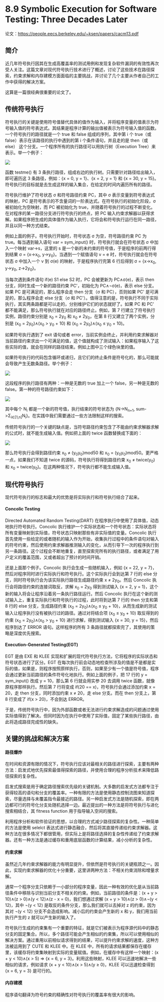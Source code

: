 # 8.9 Symbolic Execution for Software Testing: Three Decades Later


论文：https://people.eecs.berkeley.edu/~ksen/papers/cacm13.pdf

## 简介
近几年符号执行因其在生成高覆盖率的测试用例和发现复杂软件漏洞的有效性再次受人关注。这篇文章对现代符号执行技术进行了概述，讨论了这些技术在路径探索，约束求解和内存建模方面面临的主要挑战，并讨论了几个主要从作者自己的工作中获得的解决方案。

这算是一篇很经典很重要的论文了。


## 传统符号执行
符号执行的关键是使用符号值替代具体的值作为输入，并将程序变量的值表示为符号输入值的符号表达式。其结果是程序计算的输出值被表示为符号输入值的函数。一个符号执行的路径就是一个 true 和 false 组成的序列，其中第 i 个 true（或false）表示在该路径的执行中遇到的第 i 个条件语句，并且走的是 then（或else） 这个分支。一个程序所有的执行路径可以用执行树（Execution Tree）来表示。举一个例子：

![](../pic/8.9_tree.png)

函数 testme() 有 3 条执行路径，组成右边的执行树。只需要针对路径给出输入，即可遍历这 3 条路径，例如：{x = 0, y = 1}、{x = 2, y = 1} 和 {x = 30, y = 15}。符号执行的目标就是去生成这样的输入集合，在给定的时间内遍历所有的路径。

符号执行维护了符号状态 σ 和符号路径约束 PC，其中 σ 表示变量到符号表达式的映射，PC 是符号表示的不含量词的一阶表达式。在符号执行的初始化阶段，σ 被初始化为空映射，而 PC 被初始化为 true，并随着符号执行的过程不断变化。在对程序的某一路径分支进行符号执行的终点，把 PC 输入约束求解器以获得求解。如果程序把生成的具体值作为输入执行，它将会和符号执行运行在同一路径，并且以同一种方式结束。

例如上面的例子。符号执行开始时，符号状态 σ 为空，符号路径约束 PC 为 true。每当遇到输入语句 var = sym_input() 时，符号执行就会在符号状态 σ 中加入一个映射 var->s，这里的 s 是一个新的未约束的符号值，于是程序的前两行得到结果 σ = {x->x<sub>0</sub>, y->y<sub>0</sub>}。当遇到一个赋值语句 v = e 时，符号执行就会在符号状态 σ 中加入一个 v 到 σ(e) 的映射，于是程序执行完第 6 行后得到 σ = {x->x<sub>0</sub>, y->y<sub>0</sub>, z->2y<sub>0</sub>}。

当每次遇到条件语句 if(e) S1 else S2 时，PC 会被更新为 PC∧σ(e)，表示 then 分支，同时生成一个新的路径约束 PC'，初始化为 PC∧¬σ(e)，表示 else 分支。如果 PC 是可满足的，那么程序会走 then 分支（σ 和 PC），否则如果 PC' 是可满足的，那么程序会走 else 分支（σ 和 PC'）。值得注意的是，符号执行不同于实际执行，其实两条路都是可以走的，分别维护它们的状态就好了。如果 PC 和 PC' 都不能满足，那么符号执行就在对应的路径终止。例如，第 7 行建立了符号执行实例，路径约束分别是 x<sub>0</sub> = 2y<sub>0</sub> 和 x<sub>0</sub> ≠ 2y<sub>0</sub>，在第 8 行又建立了两个实例，分别是 (x<sub>0</sub> = 2y<sub>0</sub>)∧(x<sub>0</sub> > y<sub>0</sub> + 10) 和 (x<sub>0</sub> = 2y<sub>0</sub>)∧(x<sub>0</sub> ≤ y<sub>0</sub> + 10)。

如果符号执行遇到了 exit 语句或者 error，当前实例会终止，并利用约束求解器对当前路径约束求出一个可满足的值，这个值就构成了测试输入：如果程序输入了这些实际的值，就会在同样的路径结束。例如上图中三个绿色块里的值。

如果符号执行的代码包含循环或递归，且它们的终止条件是符号化的，那么可能就会导致产生无数条路径。举个例子：

![](../pic/8.9_loop.png)

这段程序的执行路径有两种：一种是无数的 true 加上一个 false，另一种是无数的 false。第一种的符号路径约束如下：

![](../pic/8.9_constraint.png)

其中每个 N<sub>i</sub> 都是一个新的符号值，执行结束的符号状态为 {N->N<sub>n+1</sub>, sum->Σ<sub>i∈[1,n]</sub>N<sub>i</sub>}。在实践中我们需要通过一些方法限制这样的搜索。

传统符号执行的一个关键的缺点是，当符号路径约束包含了不能由约束求解器求解的公式时，就不能生成输入值。例如把上面的 twice 函数替换成下面的：

![](../pic/8.9_twice.png)

那么符号执行会得到路径约束 x<sub>0</sub> ≠ (y<sub>0</sub>y<sub>0</sub>)mod50 和 x<sub>0</sub> = (y<sub>0</sub>y<sub>0</sub>)mod50。更严格一点，如果我们不知道 twice 的源码，符号执行将得到路径约束 x<sub>0</sub> ≠ twice(y<sub>0</sub>) 和 x<sub>0</sub> = twice(y<sub>0</sub>)。在这两种情况下，符号执行都不能生成输入值。


## 现代符号执行
现代符号执行的标志和最大的优势是将实际执行和符号执行结合了起来。

#### Concolic Testing
Directed Automated Random Testing(DART) 在程序执行中使用了具体值，动态地执行符号执行。Concolic 执行维护一个实际状态和一个符号状态：实际状态将所有变量映射到实际值，符号状态只映射那些有非实际值的变量。Concolic 执行首先使用一些给定的或者随机的输入作为开始，收集执行过程中的条件语句对输入的符号约束，然后使用约束求解器推测输入的变化，从而引导下一次的程序执行到另一条路径。这个过程会不断地重复，直至探索完所有的执行路径，或者满足了用户定义的覆盖范围，又或者超出了预计的时间开销。

还是上面那个例子。Concolic 执行会生成一些随机输入，例如 {x = 22, y = 7}，然后对程序同时进行实际执行和符号执行。这个实际执行会到达第 7 行的 else 分支，同时符号执行会为该实际执行路径生成路径约束 x ≠ 2y<sub>0</sub>。然后 Concolic 执行会将路径约束的连接词取反，求解 x<sub>0</sub> = 2y<sub>0</sub> 得到测试输入 {x = 2, y = 1}，这个新的输入将会让程序沿着另一条执行路径运行。然后 Concolic 执行在这个新的测试输入上，重复实际执行和符号执行的过程，此时将到达第 7 行的 then 分支和第 8 行的 else 分支，生成路径约束 (x<sub>0</sub> = 2y<sub>0</sub>)∧(x<sub>0</sub> ≤ y<sub>0</sub> + 10)，从而生成新的测试输入让程序执行没有被执行过的路径。通过对将结合项 (x<sub>0</sub> ≤ y<sub>0</sub> + 10) 取反得到的约束 (x<sub>0</sub> = 2y<sub>0</sub>)∧(x<sub>0</sub> > y<sub>0</sub> + 10) 进行求解，得到测试输入 {x = 30, y = 15}，然后程序到达了 ERROR 语句。这样程序的所有 3 条路径就都探索完了，其使用的策略是深度优先搜索。

#### Execution-Generated Testing(EGT)
EGT 是由 EXE 和 KLEE 实现和扩展的现代符号执行方法，它将程序的实际状态和符号状态进行了区分。EGT 在每次执行前会动态地检查所涉及的值是不是都是实际的值，如果是，则程序按照原样执行，否则，如果至少有一个值是符号值，程序会通过更新当前路径的条件符号化地执行。例如上面的例子，把 17 行的 y = sym_input() 改成 y = 10，那么第 6 行就会用实参 20 去调用 twice 函数，就像原程序那样执行。然后第 7 行将变成 if(20 == x)，符号执行会通过添加约束 x = 20，走 then 分支，同时添加约束 x ≠ 20，走 else 分支。而在 then 分支上，第 8 行变成了 if(x > 20)，不会到达 ERROR。

于是，传统符号执行中，因为外部函数或者无法进行约束求解造成的问题通过使用实际值得到了解决。但同时因为在执行中使用了实际值，固定了某些执行路径，由此将造成路径完成性的缺失。


## 关键的挑战和解决方案
#### 路径爆炸
在时间和资源有限的情况下，符号执行应该对最相关的路径进行探索，主要有两种方法：启发式地优先探索最值得探索的路径，并使用合理的程序分析技术来降低路径探索的复杂性。

启发式搜索是用于确定路径搜索优先级的关键机制。大多数的启发式方法都专注于获得较高的语句和分支的覆盖率。一种有限的方法是使用静态控制流图来知道探索，尽量选择与未覆盖指令最接近的路径。另一种启发式方法是随机探索，即在两边都可行的符号化分支处随机选择一边。最近提出的一种方法是将符号执行与进化搜索相结合，其 fitness function 用于指导输入空间的搜索。

利用程序分析和软件验证的思想，以合理的方式减少路径探索的复杂性。一种简单的方法是使用 selelct 表达式进行静态融合，然后将其直接传递给约束求解器。这种方法在很多情况下都很管用，但实际上是将路径选择的复杂性传递给了约束求解器。还有一种方法是通过缓存和重用底层函数的计算结果，减小分析的复杂性。

#### 约束求解
虽然近几年约束求解器的能力有明显提升，但依然是符号执行的关键瓶颈之一。因此，实现约束求解器的优化十分重要，这里讲两种方法：不相关约束消除和增量求解。

通常一个程序分支只依赖于一小部分的程序变量，因此一种有效的优化是从当前路径条件中移除与识别当前分支不相关的约束。例如，当前路径的条件是：(x + y > 10)∧(z > 0)∧(y < 12)∧(z - x = 0)，我们想通过求解 (x + y > 10)∧(z > 0)∧¬(y < 12)，其中 ¬(y < 12) 是取反的条件分支，那么我们就可以去掉对 z 的约束，因为其对 ¬(y < 12) 分支不会造成影响。减小后的约束会产生新的 x 和 y，我们用当前执行产生的 z 就可以产生新的输入了。

符号执行生成的约束集有一个重要的特征，就是它们被表示为程序源代码中的静态分支的固定集合。所以，多个路径可能会产生相似的约束集，所以可以使用相似的解决方案。通过重用以前相似请求得到的结果，可以提升约束求解的速度，这种方法被运用到了 CUTE 和 KLEE 中。在 KLEE 中，所有的请求结果都保存在缓存里，该缓存将约束集映射到实际的变量赋值。例如，在缓存中有这样一个映射：(x + y < 10)∧(x > 5) => {x = 6, y = 3}。利用这些映射，KLEE 可以迅速地解决一些相似的请求，例如请求 (x + y < 10)∧(x > 5)∧(y ≥ 0)，KLEE 可以迅速检查得到 {x = 6, y = 3} 是可行的。

#### 内存建模
程序语句翻译为符号约束的精确性对符号执行的覆盖率有很大的影响。
